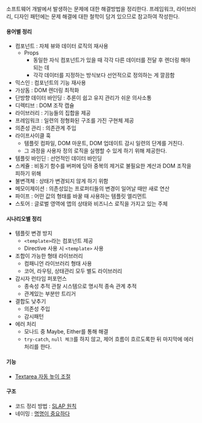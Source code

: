 소프트웨어 개발에서 발생하는 문제에 대한 해결방법을 정리한다. 프레임워크, 라이브러리, 디자인 패턴에는 문제 해결에 대한 철학이 담겨 있으므로 참고하여 작성한다.

#### 용어별 정리
- 컴포넌트 : 자체 뷰와 데이터 로직의 재사용
  - Props
    - 동일한 자식 컴포넌트가 있을 때 각각 다른 데이터를 전달 후 렌더링 해야 되는 데
    - 각각 데이터를 지정하는 방식보다 선언적으로 정의하는 게 깔끔함
- 믹스인 : 컴포넌트의 기능 재사용
- 가상돔 : DOM 렌더링 최적화
- 단방향 데이터 바인딩 : 추론이 쉽고 유지 관리가 쉬운 의사소통
- 디렉티브 : DOM 조작 캡슐
- 라이브러리 : 기능들의 집합을 제공
- 프레임워크 : 일련의 정형화된 구조를 가진 구현체 제공
- 의존성 관리 : 의존관계 주입
- 라이프사이클 훅
  - 템플릿 컴파일, DOM 마운트, DOM 업데이트 감시 일련의 단계를 거친다.
  - 그 과정을 사용자 정의 로직을 실행할 수 있게 하기 위해 제공한다.
- 템플릿 바인딘 : 선언적인 데이터 바인딩
- 스케쥴 : 비동기 함수를 버퍼에 담아 중복의 제거로 불필요한 계산과 DOM 조작을 피하기 위해
- 불변객체 : 상태가 변경되지 않게 하기 위함
- 메모이제이션 : 의존성있는 프로퍼티들의 변경이 일어날 때만 새로 연산
- 파이프 : 어떤 값의 형태를 바꿀 때 사용하는 템플릿 엘리먼트
- 스토어 : 글로벌 영역에 앱의 상태와 비즈니스 로직을 가지고 있는 주체

#### 시나리오별 정리
- 템플릿 변경 방지
  - `<template>`라는 컴포넌트 제공
  - Directive 사용 시 `<template>` 사용
- 조합이 가능한 형태 라이브러리
   - 컴패니언 라이브러리 형태 사용
   - 코어, 라우팅, 상태관리 모두 별도 라이브러리
- 감시자 런타임 퍼포먼스
   - 종속성 추적 관찰 시스템으로 명시적 종속 관계 추적
   - 관계있는 부분만 트리거
- 결합도 낮추기
   - 의존성 주입
   - 감시패턴
- 에러 처리
  - 모나드 중 Maybe, Either를 통해 해결
  - `try-catch`, `null 체크`를 하지 않고, 제어 흐름이 흐르도록한 뒤 마지막에 에러 처리를 한다.

#### 기능
- [Textarea 자동 높이 조절](Textarea-자동-높이-조절)

#### 구조
- 코드 정리 방법 : [SLAP 원칙](프로그래밍의-정석#25-slapsingle-level-of-abstraction-principle)
- 네이밍 : [명명이 중요하다](프로그래밍의-정석#27-명명이-중요하다naming-is-important)